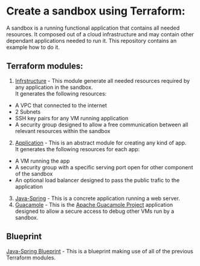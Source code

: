 # Create a sandbox using Terraform:
A sandbox is a running functional application that contains all needed resources.
It composed out of a cloud infrastructure and may contain other dependant applications needed to run it.
This repository contains an example how to do it.

## Terraform modules:
1. [Infrstructure](../terraform-modules/sandbox-infra/) - This module generate all needed resources required by any application in the sandbox.\
It generates the following resources:
- A VPC that connected to the internet
- 2 Subnets
- SSH key pairs for any VM running application
- A security group designed to allow a free communication between all relevant resources within the sandbox
2. [Application](../terraform-modules/sandbox-application/) - This is an abstract module for creating any kind of app.\
It generates the following resources for each app:
- A VM running the app
- A security group with a specific serving port open for other component of the sandbox
- An optional load balancer designed to pass the public trafic to the application
3. [Java-Spring](../terraform-modules/java-spring/) - This is a concrete application running a web server.
4. [Guacamole](../terraform-modules/guacamole/) - This is the [Apache Guacamole Project](https://guacamole.apache.org/) application designed to allow a secure access to debug other VMs run by a sandbox.
## Blueprint
[Java-Spring Blueprint](../blueprints/java-spring.yaml) - This is a blueprint making use of all of the previous Terraform modules.